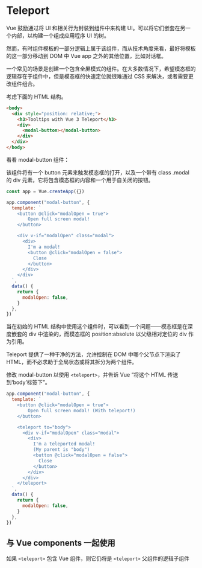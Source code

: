 # Teleport

Vue 鼓励通过将 UI 和相关行为封装到组件中来构建 UI。可以将它们嵌套在另一个内部，以构建一个组成应用程序 UI 的树。

然而，有时组件模板的一部分逻辑上属于该组件，而从技术角度来看，最好将模板的这一部分移动到 DOM 中 Vue app 之外的其他位置，比如对话框。

一个常见的场景是创建一个包含全屏模式的组件。在大多数情况下，希望模态框的逻辑存在于组件中，但是模态框的快速定位就很难通过 CSS 来解决，或者需要更改组件组合。

考虑下面的 HTML 结构。

```html
<body>
  <div style="position: relative;">
    <h3>Tooltips with Vue 3 Teleport</h3>
    <div>
      <modal-button></modal-button>
    </div>
  </div>
</body>
```

看看 modal-button 组件：

该组件将有一个 button 元素来触发模态框的打开，以及一个带有 class .modal 的 div 元素，它将包含模态框的内容和一个用于自关闭的按钮。

```js
const app = Vue.createApp({})

app.component("modal-button", {
  template: `
    <button @click="modalOpen = true">
        Open full screen modal!
    </button>

    <div v-if="modalOpen" class="modal">
      <div>
        I'm a modal! 
        <button @click="modalOpen = false">
          Close
        </button>
      </div>
    </div>
  `,
  data() {
    return {
      modalOpen: false,
    }
  },
})
```

当在初始的 HTML 结构中使用这个组件时，可以看到一个问题——模态框是在深度嵌套的 div 中渲染的，而模态框的 position:absolute 以父级相对定位的 div 作为引用。

Teleport 提供了一种干净的方法，允许控制在 DOM 中哪个父节点下渲染了 HTML，而不必求助于全局状态或将其拆分为两个组件。

修改 modal-button 以使用 `<teleport>`，并告诉 Vue “将这个 HTML 传送到‘body’标签下”。

```js
app.component("modal-button", {
  template: `
    <button @click="modalOpen = true">
        Open full screen modal! (With teleport!)
    </button>

    <teleport to="body">
      <div v-if="modalOpen" class="modal">
        <div>
          I'm a teleported modal! 
          (My parent is "body")
          <button @click="modalOpen = false">
            Close
          </button>
        </div>
      </div>
    </teleport>
  `,
  data() {
    return {
      modalOpen: false,
    }
  },
})
```

## 与 Vue components 一起使用

如果 `<teleport>` 包含 Vue 组件，则它仍将是 `<teleport>` 父组件的逻辑子组件
